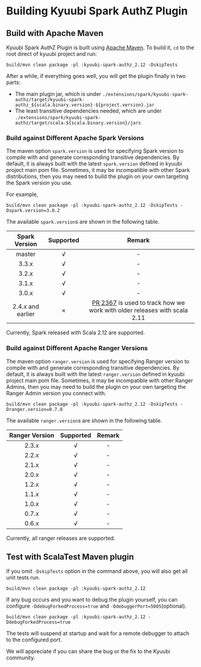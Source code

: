 <!--
- Licensed to the Apache Software Foundation (ASF) under one or more
- contributor license agreements.  See the NOTICE file distributed with
- this work for additional information regarding copyright ownership.
- The ASF licenses this file to You under the Apache License, Version 2.0
- (the "License"); you may not use this file except in compliance with
- the License.  You may obtain a copy of the License at
-
-   http://www.apache.org/licenses/LICENSE-2.0
-
- Unless required by applicable law or agreed to in writing, software
- distributed under the License is distributed on an "AS IS" BASIS,
- WITHOUT WARRANTIES OR CONDITIONS OF ANY KIND, either express or implied.
- See the License for the specific language governing permissions and
- limitations under the License.
-->

# Building Kyuubi Spark AuthZ Plugin

## Build with Apache Maven

Kyuubi Spark AuthZ Plugin is built using [Apache Maven](http://maven.apache.org).
To build it, `cd` to the root direct of kyuubi project and run:

```shell
build/mvn clean package -pl :kyuubi-spark-authz_2.12 -DskipTests
```

After a while, if everything goes well, you will get the plugin finally in two parts:

- The main plugin jar, which is under `./extensions/spark/kyuubi-spark-authz/target/kyuubi-spark-authz_${scala.binary.version}-${project.version}.jar`
- The least transitive dependencies needed, which are under `./extensions/spark/kyuubi-spark-authz/target/scala-${scala.binary.version}/jars`

### Build against Different Apache Spark Versions

The maven option `spark.version` is used for specifying Spark version to compile with and generate corresponding transitive dependencies.
By default, it is always built with the latest `spark.version` defined in kyuubi project main pom file.
Sometimes, it may be incompatible with other Spark distributions, then you may need to build the plugin on your own targeting the Spark version you use.

For example,

```shell
build/mvn clean package -pl :kyuubi-spark-authz_2.12 -DskipTests -Dspark.version=3.0.2
```

The available `spark.version`s are shown in the following table.

|   Spark Version   | Supported |                                                         Remark                                                         |
|:-----------------:|:---------:|:----------------------------------------------------------------------------------------------------------------------:|
|      master       |     √     |                                                           -                                                            |
|       3.3.x       |     √     |                                                           -                                                            |
|       3.2.x       |     √     |                                                           -                                                            |
|       3.1.x       |     √     |                                                           -                                                            |
|       3.0.x       |     √     |                                                           -                                                            |
| 2.4.x and earlier |     ×     | [PR 2367](https://github.com/apache/kyuubi/pull/2367) is used to track how we work with older releases with scala 2.11 |

Currently, Spark released with Scala 2.12 are supported.

### Build against Different Apache Ranger Versions

The maven option `ranger.version` is used for specifying Ranger version to compile with and generate corresponding transitive dependencies.
By default, it is always built with the latest `ranger.version` defined in kyuubi project main pom file.
Sometimes, it may be incompatible with other Ranger Admins, then you may need to build the plugin on your own targeting the Ranger Admin version you connect with.

```shell
build/mvn clean package -pl :kyuubi-spark-authz_2.12 -DskipTests -Dranger.version=0.7.0
```

The available `ranger.version`s are shown in the following table.

| Ranger Version | Supported | Remark |
|:--------------:|:---------:|:------:|
|     2.3.x      |     √     |   -    |
|     2.2.x      |     √     |   -    |
|     2.1.x      |     √     |   -    |
|     2.0.x      |     √     |   -    |
|     1.2.x      |     √     |   -    |
|     1.1.x      |     √     |   -    |
|     1.0.x      |     √     |   -    |
|     0.7.x      |     √     |   -    |
|     0.6.x      |     √     |   -    |

Currently, all ranger releases are supported.

## Test with ScalaTest Maven plugin

If you omit `-DskipTests` option in the command above, you will also get all unit tests run.

```shell
build/mvn clean package -pl :kyuubi-spark-authz_2.12
```

If any bug occurs and you want to debug the plugin yourself, you can configure `-DdebugForkedProcess=true` and `-DdebuggerPort=5005`(optional).

```shell
build/mvn clean package -pl :kyuubi-spark-authz_2.12 -DdebugForkedProcess=true
```

The tests will suspend at startup and wait for a remote debugger to attach to the configured port.

We will appreciate if you can share the bug or the fix to the Kyuubi community.
